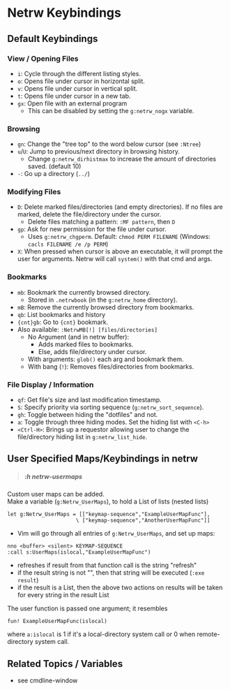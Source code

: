 
# Netrw Keybindings

## Default Keybindings

### View / Opening Files
* `i`: Cycle through the different listing styles.
* `o`: Opens file under cursor in horizontal split.
* `v`: Opens file under cursor in vertical split.
* `t`: Opens file under cursor in a new tab.
* `gx`: Open file with an external program
    * This can be disabled by setting the `g:netrw_nogx` variable.

### Browsing
* `gn`: Change the "tree top" to the word below cursor (see `:Ntree`)
* `u`/`U`: Jump to previous/next directory in browsing history.
    * Change `g:netrw_dirhistmax` to increase the amount of directories saved. (default 10)
* `-`: Go up a directory (`../`)

### Modifying Files
* `D`: Delete marked files/directories (and empty directories). 
       If no files are marked, delete the file/directory under the cursor.
    * Delete files matching a pattern: `:MF pattern`, then `D`
* `gp`: Ask for new permission for the file under cursor.
    * Uses `g:netrw_chgperm`. Default: `chmod PERM FILENAME` 
      (Windows: `cacls FILENAME /e /p PERM`)
* `X`: When pressed when cursor is above an executable, it will prompt the
       user for arguments. Netrw will call `system()` with that cmd and args.

### Bookmarks
* `mb`: Bookmark the currently browsed directory.
    * Stored in `.netrwbook` (in the `g:netrw_home` directory).
* `mB`: Remove the currently browsed directory from bookmarks.
* `qb`: List bookmarks and history
* `{cnt}gb`: Go to `{cnt}` bookmark.
* Also available: `:NetrwMB[!] [files/directories]`
    * No Argument (and in netrw buffer):
        * Adds marked files to bookmarks.
        * Else, adds file/directory under cursor.
    * With arguments: `glob()` each arg and bookmark them.
    * With bang (`!`): Removes files/directories from bookmarks.

### File Display / Information
* `qf`: Get file's size and last modification timestamp.
* `S`: Specify priority via sorting sequence (`g:netrw_sort_sequence`).
* `gh`: Toggle between hiding the "dotfiles" and not.
* `a`: Toggle through three hiding modes. Set the hiding list with `<C-h>`
* `<Ctrl-H>`: Brings up a requestor allowing user to change the 
  file/directory hiding list in `g:netrw_list_hide`.  


## User Specified Maps/Keybindings in netrw
> ##### *:h netrw-usermaps*

Custom user maps can be added.  
Make a variable (`g:Netrw_UserMaps`), to hold a List of lists (nested lists)  
```vim
let g:Netrw_UserMaps = [["keymap-sequence","ExampleUserMapFunc"],
                      \ ["keymap-sequence","AnotherUserMapFunc"]]
```
* Vim will go through all entries of `g:Netrw_UserMaps`, and set up maps:
```vim
nno <buffer> <silent> KEYMAP-SEQUENCE
:call s:UserMaps(islocal,"ExampleUserMapFunc")
```
* refreshes if result from that function call is the string
  "refresh"
* if the result string is not "", then that string will be
  executed (`:exe result`)
* if the result is a List, then the above two actions on results
  will be taken for every string in the result List

The user function is passed one argument; it resembles
```vim
fun! ExampleUserMapFunc(islocal)
```
where `a:islocal` is 1 if it's a local-directory system call or 0 when
remote-directory system call.





## Related Topics / Variables
* see cmdline-window




